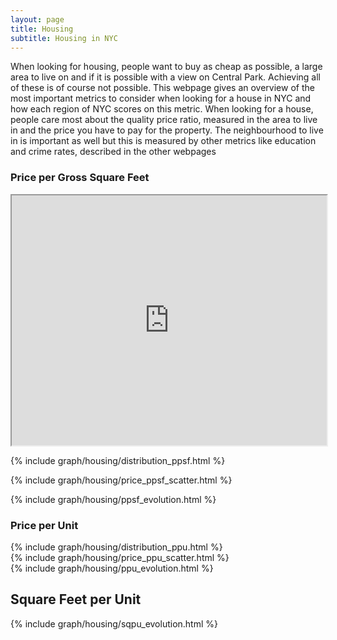 ```yaml
---
layout: page
title: Housing
subtitle: Housing in NYC
---
```


When looking for housing, people want to buy as cheap as possible, a large area to live on and if it is possible with a view on Central Park. Achieving all of these is of course not possible. This webpage gives an overview of the most important metrics to consider when looking for a house in NYC and how each region of NYC scores on this metric. When looking for a house, people care most about the quality price ratio, measured in the area to live in and the price you have to pay for the property. The neighbourhood to live in is important as well but this is measured by other metrics like education and crime rates, described in the other webpages


### Price per Gross Square Feet
<iframe src="https://thibauldbraet.github.io/maps/NYC_PPSQ.html" width="100%" height="400px"></iframe>

{% include graph/housing/distribution_ppsf.html %}   

{% include graph/housing/price_ppsf_scatter.html %}   

{% include graph/housing/ppsf_evolution.html %}   

### Price per Unit
{% include graph/housing/distribution_ppu.html %}   
{% include graph/housing/price_ppu_scatter.html %}   
{% include graph/housing/ppu_evolution.html %}   


## Square Feet per Unit
{% include graph/housing/sqpu_evolution.html %}

